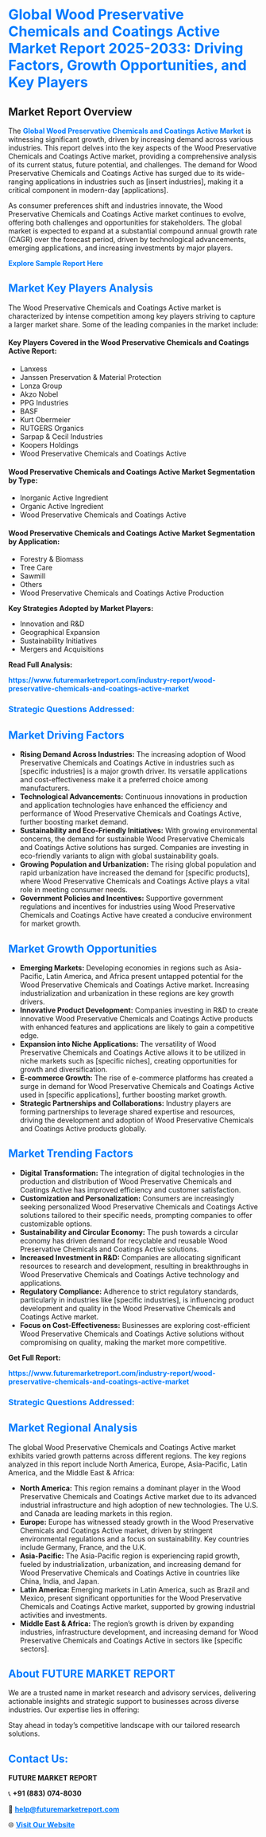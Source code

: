 <h1 style="color: #007BFF;">Global Wood Preservative Chemicals and Coatings Active Market Report 2025-2033: Driving Factors, Growth Opportunities, and Key Players</h1>

<section id="overview">
<h2>Market Report Overview</h2>
<p>The <a href="https://www.futuremarketreport.com/industry-report/wood-preservative-chemicals-and-coatings-active-market" style="color: #007BFF; text-decoration: none;"><strong>Global Wood Preservative Chemicals and Coatings Active Market</strong></a> is witnessing significant growth, driven by increasing demand across various industries. This report delves into the key aspects of the Wood Preservative Chemicals and Coatings Active market, providing a comprehensive analysis of its current status, future potential, and challenges. The demand for Wood Preservative Chemicals and Coatings Active has surged due to its wide-ranging applications in industries such as [insert industries], making it a critical component in modern-day [applications].</p>
<p>As consumer preferences shift and industries innovate, the Wood Preservative Chemicals and Coatings Active market continues to evolve, offering both challenges and opportunities for stakeholders. The global market is expected to expand at a substantial compound annual growth rate (CAGR) over the forecast period, driven by technological advancements, emerging applications, and increasing investments by major players.</p>
</section>

<section id="overview">
<p><a href="https://www.futuremarketreport.com/request-sample/reportId=108467" style="color: #007BFF; text-decoration: none;"><strong>Explore Sample Report Here</strong></a></p>
</section>

<section id="key-players">
<h2 style="color: #007BFF;">Market Key Players Analysis</h2>
<p>The Wood Preservative Chemicals and Coatings Active market is characterized by intense competition among key players striving to capture a larger market share. Some of the leading companies in the market include:</p>
<h4>Key Players Covered in the Wood Preservative Chemicals and Coatings Active Report:</h4>
<ul><li>Lanxess</li><li>Janssen Preservation &amp; Material Protection</li><li>Lonza Group</li><li>Akzo Nobel</li><li>PPG Industries</li><li>BASF</li><li>Kurt Obermeier</li><li>RUTGERS Organics</li><li>Sarpap &amp; Cecil Industries</li><li>Koopers Holdings</li><li>Wood Preservative Chemicals and Coatings Active</li></ul>
<h4>Wood Preservative Chemicals and Coatings Active Market Segmentation by Type:</h4>
<ul><li>Inorganic Active Ingredient</li><li>Organic Active Ingredient</li><li>Wood Preservative Chemicals and Coatings Active</li></ul>

<h4>Wood Preservative Chemicals and Coatings Active Market Segmentation by Application:</h4>
<ul><li>Forestry &amp; Biomass</li><li>Tree Care</li><li>Sawmill</li><li>Others</li><li>Wood Preservative Chemicals and Coatings Active Production</li></ul>
<p><strong>Key Strategies Adopted by Market Players:</strong></p>
<ul>
<li>Innovation and R&D</li>
<li>Geographical Expansion</li>
<li>Sustainability Initiatives</li>
<li>Mergers and Acquisitions</li>
</ul>
</section>

<section>
<p><strong>Read Full Analysis: </strong></p><a href="https://www.futuremarketreport.com/industry-report/wood-preservative-chemicals-and-coatings-active-market" style="color: #007BFF; text-decoration: none;"><strong>https://www.futuremarketreport.com/industry-report/wood-preservative-chemicals-and-coatings-active-market</strong></a>
<h3 style="color: #007BFF;">Strategic Questions Addressed:</h3>
</section>

<section id="driving-factors">
<h2 style="color: #007BFF;">Market Driving Factors</h2>
<ul>
<li><strong>Rising Demand Across Industries:</strong> The increasing adoption of Wood Preservative Chemicals and Coatings Active in industries such as [specific industries] is a major growth driver. Its versatile applications and cost-effectiveness make it a preferred choice among manufacturers.</li>
<li><strong>Technological Advancements:</strong> Continuous innovations in production and application technologies have enhanced the efficiency and performance of Wood Preservative Chemicals and Coatings Active, further boosting market demand.</li>
<li><strong>Sustainability and Eco-Friendly Initiatives:</strong> With growing environmental concerns, the demand for sustainable Wood Preservative Chemicals and Coatings Active solutions has surged. Companies are investing in eco-friendly variants to align with global sustainability goals.</li>
<li><strong>Growing Population and Urbanization:</strong> The rising global population and rapid urbanization have increased the demand for [specific products], where Wood Preservative Chemicals and Coatings Active plays a vital role in meeting consumer needs.</li>
<li><strong>Government Policies and Incentives:</strong> Supportive government regulations and incentives for industries using Wood Preservative Chemicals and Coatings Active have created a conducive environment for market growth.</li>
</ul>
</section>

<section id="growth-opportunities">
<h2 style="color: #007BFF;">Market Growth Opportunities</h2>
<ul>
<li><strong>Emerging Markets:</strong> Developing economies in regions such as Asia-Pacific, Latin America, and Africa present untapped potential for the Wood Preservative Chemicals and Coatings Active market. Increasing industrialization and urbanization in these regions are key growth drivers.</li>
<li><strong>Innovative Product Development:</strong> Companies investing in R&D to create innovative Wood Preservative Chemicals and Coatings Active products with enhanced features and applications are likely to gain a competitive edge.</li>
<li><strong>Expansion into Niche Applications:</strong> The versatility of Wood Preservative Chemicals and Coatings Active allows it to be utilized in niche markets such as [specific niches], creating opportunities for growth and diversification.</li>
<li><strong>E-commerce Growth:</strong> The rise of e-commerce platforms has created a surge in demand for Wood Preservative Chemicals and Coatings Active used in [specific applications], further boosting market growth.</li>
<li><strong>Strategic Partnerships and Collaborations:</strong> Industry players are forming partnerships to leverage shared expertise and resources, driving the development and adoption of Wood Preservative Chemicals and Coatings Active products globally.</li>
</ul>
</section>

<section id="trending-factors">
<h2 style="color: #007BFF;">Market Trending Factors</h2>
<ul>
<li><strong>Digital Transformation:</strong> The integration of digital technologies in the production and distribution of Wood Preservative Chemicals and Coatings Active has improved efficiency and customer satisfaction.</li>
<li><strong>Customization and Personalization:</strong> Consumers are increasingly seeking personalized Wood Preservative Chemicals and Coatings Active solutions tailored to their specific needs, prompting companies to offer customizable options.</li>
<li><strong>Sustainability and Circular Economy:</strong> The push towards a circular economy has driven demand for recyclable and reusable Wood Preservative Chemicals and Coatings Active solutions.</li>
<li><strong>Increased Investment in R&D:</strong> Companies are allocating significant resources to research and development, resulting in breakthroughs in Wood Preservative Chemicals and Coatings Active technology and applications.</li>
<li><strong>Regulatory Compliance:</strong> Adherence to strict regulatory standards, particularly in industries like [specific industries], is influencing product development and quality in the Wood Preservative Chemicals and Coatings Active market.</li>
<li><strong>Focus on Cost-Effectiveness:</strong> Businesses are exploring cost-efficient Wood Preservative Chemicals and Coatings Active solutions without compromising on quality, making the market more competitive.</li>
</ul>
</section>

<section>
<p><strong>Get Full Report: </strong></p><a href="https://www.futuremarketreport.com/industry-report/wood-preservative-chemicals-and-coatings-active-market" style="color: #007BFF; text-decoration: none;"><strong>https://www.futuremarketreport.com/industry-report/wood-preservative-chemicals-and-coatings-active-market</strong></a>
<h3 style="color: #007BFF;">Strategic Questions Addressed:</h3>
</section>


<section id="regional-analysis">
<h2 style="color: #007BFF;">Market Regional Analysis</h2>
<p>The global Wood Preservative Chemicals and Coatings Active market exhibits varied growth patterns across different regions. The key regions analyzed in this report include North America, Europe, Asia-Pacific, Latin America, and the Middle East & Africa:</p>
<ul>
<li><strong>North America:</strong> This region remains a dominant player in the Wood Preservative Chemicals and Coatings Active market due to its advanced industrial infrastructure and high adoption of new technologies. The U.S. and Canada are leading markets in this region.</li>
<li><strong>Europe:</strong> Europe has witnessed steady growth in the Wood Preservative Chemicals and Coatings Active market, driven by stringent environmental regulations and a focus on sustainability. Key countries include Germany, France, and the U.K.</li>
<li><strong>Asia-Pacific:</strong> The Asia-Pacific region is experiencing rapid growth, fueled by industrialization, urbanization, and increasing demand for Wood Preservative Chemicals and Coatings Active in countries like China, India, and Japan.</li>
<li><strong>Latin America:</strong> Emerging markets in Latin America, such as Brazil and Mexico, present significant opportunities for the Wood Preservative Chemicals and Coatings Active market, supported by growing industrial activities and investments.</li>
<li><strong>Middle East & Africa:</strong> The region’s growth is driven by expanding industries, infrastructure development, and increasing demand for Wood Preservative Chemicals and Coatings Active in sectors like [specific sectors].</li>
</ul>
</section>

<footer>
<h2 style="color: #007BFF;">About FUTURE MARKET REPORT</h2>
<p>We are a trusted name in market research and advisory services, delivering actionable insights and strategic support to businesses across diverse industries. Our expertise lies in offering:</p>

<p>Stay ahead in today’s competitive landscape with our tailored research solutions.</p>

<h2 style="color: #007BFF;">Contact Us:</h2>
<p><strong>FUTURE MARKET REPORT</strong></p>
<p>📞 <strong>+91 (883) 074-8030</strong></p>
<p>📧 <strong><a href="mailto:help@futuremarketreport.com" style="color: #007BFF;">help@futuremarketreport.com</a></strong></p>
<p>🌐 <strong><a href="https://www.futuremarketreport.com/" style="color: #007BFF;">Visit Our Website</a></strong></p>
</footer>